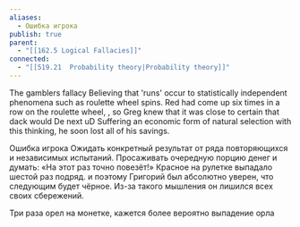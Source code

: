 ```yaml
---
aliases:
  - Ошибка игрока
publish: true
parent:
  - "[[162.5 Logical Fallacies]]"
connected:
  - "[[519.21  Probability theory|Probability theory]]"
---
```

The gamblers fallacy
Believing that 'runs' occur to statistically independent phenomena such as roulette wheel spins.
Red had come up six times in a row on the roulette wheel,
, so Greg knew that it was close
to certain that dack would De next uD
Suffering an economic form of natural selection with this thinking, he soon lost all of his savings.

Ошибка игрока
Ожидать конкретный результат от ряда повторяющихся и независимых испытаний.
Просаживать очередную порцию денег и думать: «На этот раз точно повезёт!»
Красное на рулетке выпадало шестой раз подряд. и поэтому Григорий был абсолютно уверен, что следующим будет чёрное. Из-за такого мышления он лишился всех своих сбережений.

Три раза орел на монетке, кажется более вероятно выпадение орла
